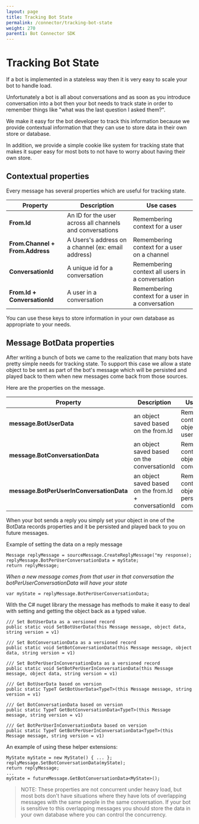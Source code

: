 ```yaml
---
layout: page
title: Tracking Bot State
permalink: /connector/tracking-bot-state
weight: 270
parent1: Bot Connector SDK
---
```


# Tracking Bot State
If a bot is implemented in a stateless way then it is very easy to scale your bot to handle load. 

Unfortunately a bot is all about conversations and as soon as you introduce conversation into a bot then
your bot needs to track state in order to remember things like "what was the last question I asked them?". 

We make it easy for the bot developer to track this information because we provide contextual information that
they can use to store data in their own store or database.

In addition, we provide a simple cookie like system for tracking state that makes it super easy for most bots to not have 
to worry about having their own store.

## Contextual properties
Every message has several properties which are useful for tracking state.

|**Property**                    | **Description**                                        | **Use cases**                                                
|----------------------------|----------------------------------------------------|----------------------------------------------------------
|**From.Id**                     | An ID for the user across all channels and conversations| Remembering context for a user
|**From.Channel + From.Address** | A Users's address on a channel (ex: email address) | Remembering context for a user on a channel                 
|**ConversationId**              | A unique id for a conversation                     | Remembering context all users in a conversation    
|**From.Id + ConversationId**    | A user in a conversation                           | Remembering context for a user in a conversation   

You can use these keys to store information in your own database as appropriate to your needs.

## Message BotData properties
After writing a bunch of bots we came to the realization that many bots have pretty simple needs for tracking state. 
To support this case we allow a state object to be sent as part of the bot's message which will be persisted
and played back to them when new messages come back from those sources.

Here are the properties on the message. 

|**Property**                            | **Description**                                                | **Use cases**                                                
|------------------------------------|------------------------------------------------------------|----------------------------------------------------------
|**message.BotUserData**                 | an object saved based on the from.Id                       | Remembering context object with a user
|**message.BotConversationData**         | an object saved based on the conversationId                | Remembering context object with a conversation
|**message.BotPerUserInConversationData**| an object saved based on the from.Id + conversationId      | Remembering context object with a person in a conversation

When your bot sends a reply you  simply set your object in one of the BotData records properties and it be persisted and
played back to you on future messages. 

Example of setting the data on a reply message

    Message replyMessage = sourceMessage.CreateReplyMessage("my response);
    replyMessage.BotPerUserConversationData = myState;
    return replyMessage;


*When a new message comes from that user in that conversation the botPerUserConversationData will have your state*

    var myState = replyMessage.BotPerUserConversationData;

With the C# nuget library the message has methods to make it easy to deal with setting and getting the object back as a typed value.

    /// Set BotUserData as a versioned record
    public static void SetBotUserData(this Message message, object data, string version = v1)
    
    /// Set BotConversationData as a versioned record
    public static void SetBotConversationData(this Message message, object data, string version = v1)
    
    /// Set BotPerUserInConversationData as a versioned record
    public static void SetBotPerUserInConversationData(this Message message, object data, string version = v1)

    /// Get BotUserData based on version
    public static TypeT GetBotUserData<TypeT>(this Message message, string version = v1)

    /// Get BotConversationData based on version
    public static TypeT GetBotConversationData<TypeT>(this Message message, string version = v1)

    /// Get BotPerUserInConversationData based on version
    public static TypeT GetBotPerUserInConversationData<TypeT>(this Message message, string version = v1)

An example of using these helper extensions:

   
    MyState myState = new MyState() { ... };
    replyMessage.SetBotConversationData(myState);
    return replyMessage;
    ...
    myState = futureMessage.GetBotConversationData<MyState>();


> NOTE: These properties are not concurrent under heavy load, but most bots don't have situations where they have lots
> of overlapping messages with the same people in the same conversation.  If your bot is sensitive to this overlapping 
> messages you should store the data in your own database where you can control the concurrency.

 
